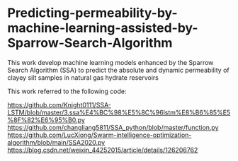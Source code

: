 # Predicting-permeability-by-machine-learning-assisted-by-Sparrow-Search-Algorithm
This work  develop machine learning models enhanced by the Sparrow Search Algorithm (SSA) to predict the absolute and dynamic permeability of clayey silt samples in natural gas hydrate reservoirs

This work referred to the following code:

https://github.com/Knight0111/SSA-LSTM/blob/master/3.ssa%E4%BC%98%E5%8C%96lstm%E8%B6%85%E5%8F%82%E6%95%B0.py
https://github.com/changliang5811/SSA_python/blob/master/function.py
https://github.com/LucXiong/Swarm-intelligence-optimization-algorithm/blob/main/SSA2020.py
https://blog.csdn.net/weixin_44252015/article/details/126206762
